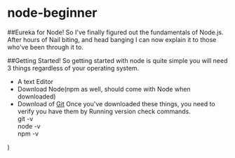 # node-beginner

##Eureka for Node!
So I've finally figured out the fundamentals of Node.js. <br>
After hours of Nail biting, and head banging I can now explain it to those who've been through it to.

##Getting Started!
So getting started with node is quite simple you will need 3 things regardless of your operating system.
- A text Editor 
- Download Node(npm as well, should come with Node when downloaded)
- Download of [Git](https://git-scm.com/)
Once you've downloaded these things, you need to verify you have them by Running version check commands.<br>
git -v <br>
node -v <br>
npm -v  <br>

)
